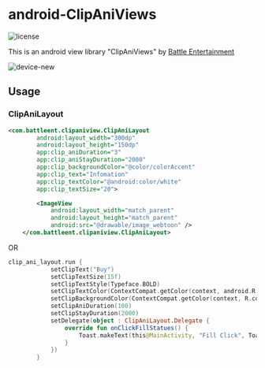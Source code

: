 # android-ClipAniViews
![license](https://img.shields.io/badge/license-MIT%20License-blue.svg)

This is an android view library "ClipAniViews" by [Battle Entertainment](https://www.battleent.com/)

![device-new](https://user-images.githubusercontent.com/13096491/36575045-f2c2d5be-188b-11e8-9dfd-4ea20b384e3c.gif)




## Usage
### ClipAniLayout
```xml
<com.battleent.clipaniview.ClipAniLayout
        android:layout_width="300dp"
        android:layout_height="150dp"
        app:clip_aniDuration="3"
        app:clip_aniStayDuration="2000"
        app:clip_backgroundColor="@color/colorAccent"
        app:clip_text="Infomation"
        app:clip_textColor="@android:color/white"
        app:clip_textSize="20">

        <ImageView
            android:layout_width="match_parent"
            android:layout_height="match_parent"
            android:src="@drawable/image_webtoon" />
    </com.battleent.clipaniview.ClipAniLayout>
```
OR
```kotlin
clip_ani_layout.run {
            setClipText("Buy")
            setClipTextSize(15f)
            setClipTextStyle(Typeface.BOLD)
            setClipTextColor(ContextCompat.getColor(context, android.R.color.white))
            setClipBackgroundColor(ContextCompat.getColor(context, R.color.colorPrimary))
            setClipAniDuration(100)
            setClipStayDuration(2000)
            setDelegate(object : ClipAniLayout.Delegate {
                override fun onClickFillStatues() {
                    Toast.makeText(this@MainActivity, "Fill Click", Toast.LENGTH_SHORT).show()
                }
            })
        }
```

